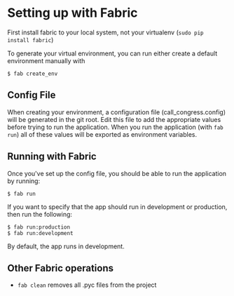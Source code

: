 # Setting up with Fabric

First install fabric to your local system, not your virtualenv (`sudo pip install fabric`)

To generate your virtual environment, you can run either create a default environment manually with 

    $ fab create_env

## Config File

When creating your environment, a configuration file (call_congress.config) will be generated in the git root. Edit this file to add the appropriate values before trying to run the application. When you run the application (with `fab run`) all of these values will be exported as environment variables.

## Running with Fabric 

Once you've set up the config file, you should be able to run the application by running:

    $ fab run

If you want to specify that the app should run in development or production, then run the following:

    $ fab run:production
    $ fab run:development

By default, the app runs in development.

## Other Fabric operations

- `fab clean` removes all .pyc files from the project
